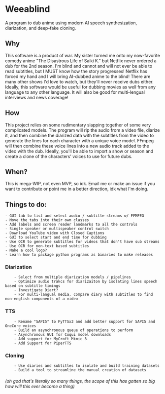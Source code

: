# Weeablind

A program to dub anime using modern AI speech synthesization, diarization, and deep-fake cloning.

## Why

This software is a product of war. My sister turned me onto my now-favorite comedy anime "The Disastrous Life of Saiki K." but Netflix never ordered a dub for the 2nd season. I'm blind and cannot and will not ever be able to read subtitles, but I MUST know how the story progresses! Netflix has forced my hand and I will bring AI-dubbed anime to the blind! There are many other shows I'd love to watch, but they'll never receive dubs either. Ideally, this software would be useful for dubbing movies as well from any language to any other language. It will also be good for multi-lengual interviews and news coverage!

## How

This project relies on some rudimentary slapping together of some very complicated models. The program will rip the audio from a video file, diarize it, and then combine the diarized data with the subtitles from the video to generate the lines for each character with a unique voice model. FFmpeg will then combine these voice lines into a new audio track added to the video with the dub. Ideally, you'll be able to import a show or season and create a clone of the characters' voices to use for future dubs. 

## When?

This is mega-WIP, not even MVP, so idk. Email me or make an issue if you want to contribute or point me in a better direction, idk what I'm doing.

## Things to do:
	- GUI tab to list and select audio / subtitle streams w/ FFMPEG
	- Move the tabs into their own classes
	- Add labels and screen reader landmarks to all the controls
	- Single speaker or multispeaker control switch
	- Download YouTube video with Closed Captions
	- GUI to select start and end time for dubbing
	- Use OCR to generate subtitles for videos that don't have sub streams
	- Use OCR for non-text based subtitles
	- Make a cool logo?
	- Learn how to package python programs as binaries to make releases
### Diarization
		- Select from multiple diarization models / pipelines
		- Optimize audio trakcs for diarizaiton by isolating lines speech based on subtitle timings
		- Investigate Diart?
		- For multi-langual media, compare diary with subtitles to find non-english components of a video
### TTS
		- Rename "SAPI5" to PyTTSx3 and add better support for SAPI5 and OneCore voices
		- Build an asynchronous queue of operations to perform
		- Asynchronous GUI for Coqui model downloads
		- Add support for MyCroft Mimic 3
		- Add Support for PiperTTS
### Cloning
		- Use diaries and subtitles to isolate and build training datasets
		- Build a tool to streamline the manual creation of datasets

###### (oh god that's literally so many things, the scope of this has gotten so big how will this ever become a thing)